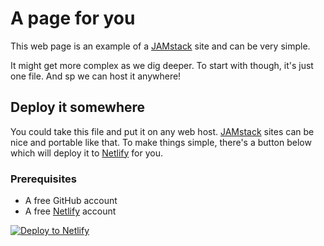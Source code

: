 # A page for you

This web page is an example of a [JAMstack] site and can be very simple.

It might get more complex as we dig deeper. To start with though, it's just one file. And sp we can host it anywhere!

## Deploy it somewhere

You could take this file and put it on any web host. [JAMstack] sites can be nice and portable like that. To make things simple, there's a button below which will deploy it to [Netlify] for you.

### Prerequisites

- A free GitHub account
- A free [Netlify] account

[![Deploy to Netlify](https://www.netlify.com/img/deploy/button.svg)](https://app.netlify.com/start/deploy?repository=https://github.com/philhawksworth/page-for-you&utm_source=github&utm_medium=fcc-examples-pnh&utm_campaign=devex)



[Netlify]: https://netlify.com?utm_source=github&utm_medium=fcc-examples-pnh&utm_campaign=devex
[JAMstack]: https://jamstack.org?utm_source=github&utm_medium=fcc-examples-pnh&utm_campaign=devex
